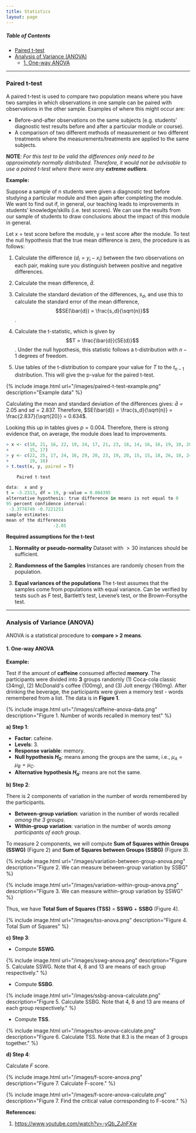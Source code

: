 ```yaml
---
title: Statistics
layout: page
---
```


##### Table of Contents
  * [Paired t\-test](#paired-t-test)
  * [Analysis of Variance (ANOVA)](#analysis-of-variance-anova)
    * [1\. One\-way ANOVA](#1-one-way-anova)

---

### Paired t-test

A paired t-test is used to compare two population means where you have two samples in which observations in one sample can be paired with observations in the other sample. Examples of where this might occur are:

- Before-and-after observations on the same subjects (e.g. students’ diagnostic test results before and after a particular module or course).
- A comparison of two different methods of measurement or two different treatments where the measurements/treatments are applied to the same subjects.

__NOTE__: _For this test to be valid the differences only need to be approximately normally distributed. Therefore, it would not be advisable to use a paired t-test where there were any __extreme outliers__._

__Example:__

Suppose a sample of n students were given a diagnostic test before studying a particular module and then again after completing the module. We want to find out if, in general, our teaching leads to improvements in students’ knowledge/skills (i.e. test scores). We can use the results from our sample of students to draw conclusions about the impact of this module in general.


Let x = test score before the module, y = test score after the module. To test the null hypothesis that the true mean difference is zero, the procedure is as
follows:


1. Calculate the difference ($d_i = y_i − x_i$) between the two observations on each pair, making sure you distinguish between positive and negative differences.


2. Calculate the mean difference, $\bar{d}$.


3. Calculate the standard deviation of the differences, $s_d$, and use this to calculate the standard error of the mean difference, $$SE(\bar{d}) = \frac{s_d}{\sqrt{n}}$$.

4. Calculate the t-statistic, which is given by $$T = \frac{\bar{d}}{SE(d)}$$. Under the null hypothesis, this statistic follows a t-distribution with $n − 1$ degrees of freedom.

5. Use tables of the t-distribution to compare your value for $T$ to the $t_{n−1}$ distribution. This will give the p-value for the paired t-test.

{% include image.html url="/images/paired-t-test-example.png" description="Example data" %}

Calculating the mean and standard deviation of the differences gives: $\bar{d} = 2.05$ and $sd = 2.837$. Therefore, $SE(\bar{d}) = \frac{s_d}{\sqrt{n}} = \frac{2.837}{\sqrt{20}} = 0.634$.

Looking this up in tables gives $p = 0.004$. Therefore, there is strong evidence that, on average, the module does lead to improvements.

```R
> x <- c(18, 21, 16, 22, 19, 24, 17, 21, 23, 18, 14, 16, 16, 19, 18, 20, 12, 22,
+        15, 17)
> y <- c(22, 25, 17, 24, 16, 29, 20, 23, 19, 20, 15, 15, 18, 26, 18, 24, 18, 25,
+        19, 16)
> t.test(x, y, paired = T)

	Paired t-test

data:  x and y
t = -3.2313, df = 19, p-value = 0.004395
alternative hypothesis: true difference in means is not equal to 0
95 percent confidence interval:
 -3.3778749 -0.7221251
sample estimates:
mean of the differences
                  -2.05
```

__Required assumptions for the t-test__

1. __Normality or pseudo-normality__ Dataset with $\gt 30$ instances should be sufficient.

2. __Randomness of the Samples__ Instances are randomly chosen from the population.

3. __Equal variances of the populations__ The t-test assumes that the samples come from populations with equal variance. Can be verified by tests such as F test, Bartlett’s test, Levene’s test, or the Brown–Forsythe test.

---

### Analysis of Variance (ANOVA)

ANOVA is a statistical procedure to __compare  > 2 means__.

#### 1. One-way ANOVA

__Example:__

Test if the amount of __caffeine__ consumed affected __memory__. The participants were divided into __3__ groups randomly (1) Coca-cola classic (34mg), (2) McDonald's coffee (100mg), and (3) Jolt energy (160mg). After drinking the beverage, the participants were given a memory test - words remembered from a list. The data is in __Figure 1__.

{% include image.html url="/images/caffeine-anova-data.png" description="Figure 1. Number of words recalled in memory test" %}

__a) Step 1__:

- __Factor__: cafeine.
- __Levels__: 3.
- __Response variable__: memory.
- __Null hypothesis $H_0$__: means among the groups are the same, i.e., $\mu_A = \mu_B = \mu_C$.
- __Alternative hypothesis $H_a$__: means are not the same.

__b) Step 2__:

There is 2 components of variation in the number of words remembered by the participants.

- __Between-group variation__: variation in the number of words recalled _among the 3 groups_.
- __Within-group variation__: variation in the number of words _among participants of each group_.

To measure 2 components, we will compute __Sum of Squares within Groups (SSWG)__ (Figure 2) and __Sum of Squares between Groups (SSBG)__ (Figure 3).

{% include image.html url="/images/variation-between-group-anova.png" description="Figure 2. We can measure between-group variation by SSBG" %}

{% include image.html url="/images/variation-within-group-anova.png" description="Figure 3. We can measure within-group variation by SSWG" %}

Thus, we have __Total Sum of Squares (TSS)__ = __SSWG__ + __SSBG__ (Figure 4).

{% include image.html url="/images/tss-anova.png" description="Figure 4. Total Sum of Squares" %}

__c) Step 3__:

- Compute __SSWG__.

{% include image.html url="/images/sswg-anova.png" description="Figure 5. Calculate SSWG. Note that 4, 8 and 13 are means of each group respectively." %}

- Compute __SSBG__.

{% include image.html url="/images/ssbg-anova-calculate.png" description="Figure 5. Calculate SSBG. Note that 4, 8 and 13 are means of each group respectively." %}

- Compute __TSS__.

{% include image.html url="/images/tss-anova-calculate.png" description="Figure 6. Calculate TSS. Note that 8.3 is the mean of 3 groups together." %}

__d) Step 4__:

Calculate $F$ score.

{% include image.html url="/images/f-score-anova.png" description="Figure 7. Calculate F-score." %}

{% include image.html url="/images/f-score-anova-calculate.png" description="Figure 7. Find the critical value corresponding to F-score." %}

__References:__

1. https://www.youtube.com/watch?v=-yQb_ZJnFXw
